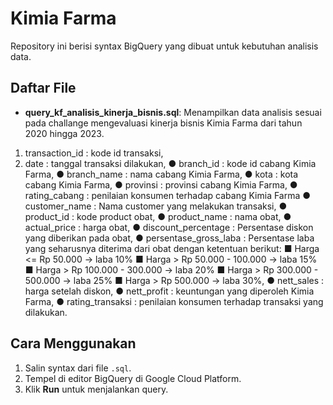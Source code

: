 # Kimia Farma

Repository ini berisi syntax BigQuery yang dibuat untuk kebutuhan analisis data.

## Daftar File
- **query_kf_analisis_kinerja_bisnis.sql**: Menampilkan data analisis sesuai pada challange mengevaluasi kinerja bisnis Kimia Farma dari tahun 2020 hingga 2023.
1.  transaction_id : kode id transaksi, 
2.  date : tanggal transaksi dilakukan, 
  ● branch_id : kode id cabang Kimia Farma, 
  ● branch_name : nama cabang Kimia Farma, 
  ● kota : kota cabang Kimia Farma, 
  ● provinsi : provinsi cabang Kimia Farma,
  ● rating_cabang : penilaian konsumen terhadap cabang Kimia Farma
  ● customer_name : Nama customer yang melakukan transaksi,
  ● product_id : kode product obat,
  ● product_name : nama obat,
  ● actual_price : harga obat,
  ● discount_percentage : Persentase diskon yang diberikan pada obat,
  ● persentase_gross_laba : Persentase laba yang seharusnya diterima dari obat dengan ketentuan berikut:
     ■ Harga <= Rp 50.000 -> laba 10%
     ■ Harga > Rp 50.000 - 100.000 -> laba 15%
     ■ Harga > Rp 100.000 - 300.000 -> laba 20%
     ■ Harga > Rp 300.000 - 500.000 -> laba 25%
     ■ Harga > Rp 500.000 -> laba 30%,
  ● nett_sales : harga setelah diskon, 
  ● nett_profit : keuntungan yang diperoleh Kimia Farma,
  ● rating_transaksi : penilaian konsumen terhadap transaksi yang dilakukan.

## Cara Menggunakan
1. Salin syntax dari file `.sql`.
2. Tempel di editor BigQuery di Google Cloud Platform.
3. Klik **Run** untuk menjalankan query.
